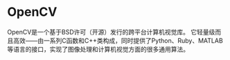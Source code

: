 # OpenCV

OpenCV是一个基于BSD许可（开源）发行的跨平台计算机视觉库。
它轻量级而且高效——由一系列C函数和C++类构成，同时提供了Python、Ruby、MATLAB等语言的接口，实现了图像处理和计算机视觉方面的很多通用算法。